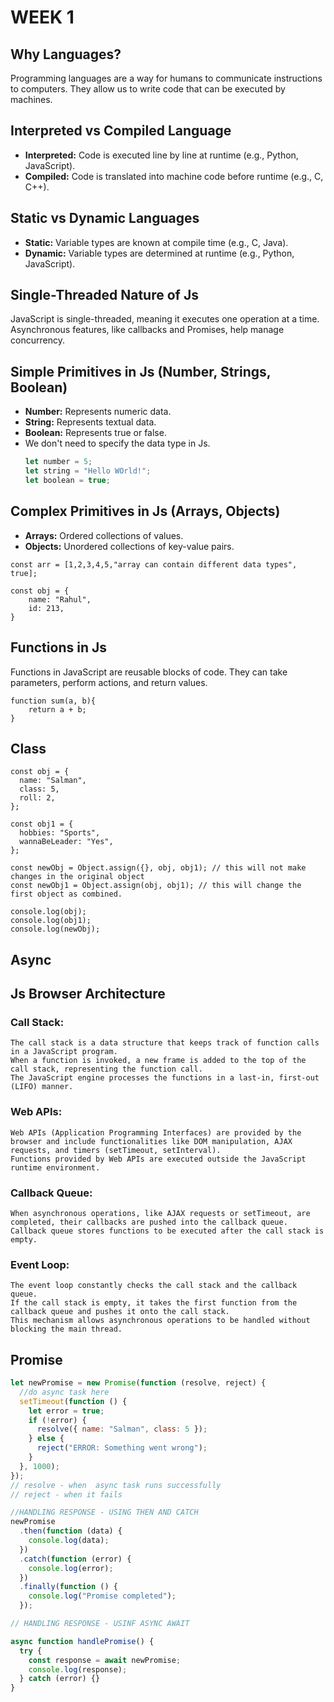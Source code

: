 # WEEK 1

## Why Languages?

Programming languages are a way for humans to communicate instructions to computers. They allow us to write code that can be executed by machines.

## Interpreted vs Compiled Language

- **Interpreted:** Code is executed line by line at runtime (e.g., Python, JavaScript).
- **Compiled:** Code is translated into machine code before runtime (e.g., C, C++).

## Static vs Dynamic Languages

- **Static:** Variable types are known at compile time (e.g., C, Java).
- **Dynamic:** Variable types are determined at runtime (e.g., Python, JavaScript).

## Single-Threaded Nature of Js

JavaScript is single-threaded, meaning it executes one operation at a time. Asynchronous features, like callbacks and Promises, help manage concurrency.

## Simple Primitives in Js (Number, Strings, Boolean)

- **Number:** Represents numeric data.
- **String:** Represents textual data.
- **Boolean:** Represents true or false.
- We don't need to specify the data type in Js.
  ```js
  let number = 5;
  let string = "Hello WOrld!";
  let boolean = true;
  ```

## Complex Primitives in Js (Arrays, Objects)

- **Arrays:** Ordered collections of values.
- **Objects:** Unordered collections of key-value pairs.

```Js
const arr = [1,2,3,4,5,"array can contain different data types", true];

const obj = {
    name: "Rahul",
    id: 213,
}
```

## Functions in Js

Functions in JavaScript are reusable blocks of code. They can take parameters, perform actions, and return values.

```JS
function sum(a, b){
    return a + b;
}
```

## Class

```Js
const obj = {
  name: "Salman",
  class: 5,
  roll: 2,
};

const obj1 = {
  hobbies: "Sports",
  wannaBeLeader: "Yes",
};

const newObj = Object.assign({}, obj, obj1); // this will not make changes in the original object
const newObj1 = Object.assign(obj, obj1); // this will change the first object as combined.

console.log(obj);
console.log(obj1);
console.log(newObj);

```

## Async

## Js Browser Architecture

### Call Stack:

    The call stack is a data structure that keeps track of function calls in a JavaScript program.
    When a function is invoked, a new frame is added to the top of the call stack, representing the function call.
    The JavaScript engine processes the functions in a last-in, first-out (LIFO) manner.

### Web APIs:

    Web APIs (Application Programming Interfaces) are provided by the browser and include functionalities like DOM manipulation, AJAX requests, and timers (setTimeout, setInterval).
    Functions provided by Web APIs are executed outside the JavaScript runtime environment.

### Callback Queue:

    When asynchronous operations, like AJAX requests or setTimeout, are completed, their callbacks are pushed into the callback queue.
    Callback queue stores functions to be executed after the call stack is empty.

### Event Loop:

    The event loop constantly checks the call stack and the callback queue.
    If the call stack is empty, it takes the first function from the callback queue and pushes it onto the call stack.
    This mechanism allows asynchronous operations to be handled without blocking the main thread.

## Promise

```js
let newPromise = new Promise(function (resolve, reject) {
  //do async task here
  setTimeout(function () {
    let error = true;
    if (!error) {
      resolve({ name: "Salman", class: 5 });
    } else {
      reject("ERROR: Something went wrong");
    }
  }, 1000);
});
// resolve - when  async task runs successfully
// reject - when it fails

//HANDLING RESPONSE - USING THEN AND CATCH
newPromise
  .then(function (data) {
    console.log(data);
  })
  .catch(function (error) {
    console.log(error);
  })
  .finally(function () {
    console.log("Promise completed");
  });

// HANDLING RESPONSE - USINF ASYNC AWAIT

async function handlePromise() {
  try {
    const response = await newPromise;
    console.log(response);
  } catch (error) {}
}
```
